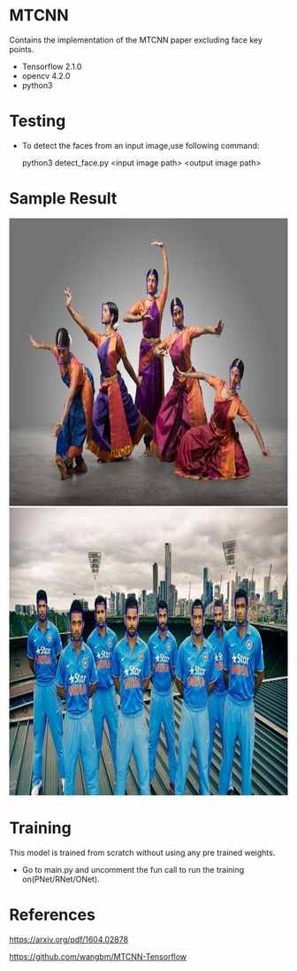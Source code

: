 # MTCNN
Contains the implementation of the MTCNN paper excluding face key points.

- Tensorflow 2.1.0
- opencv 4.2.0
- python3


# Testing
- To detect the faces from an input image,use following command:
  
  python3 detect_face.py \<input image path\> \<output image path\>

# Sample Result
<img src="https://github.com/gurushantj/MTCNN/blob/master/results/bharat_natyam_output.jpg?raw=true" alt="Smiley face" height="520" width="820">

<img src="https://github.com/gurushantj/MTCNN/blob/master/results/cricket_output.jpg?raw=true" alt="Smiley face" height="520" width="820">

# Training
This model is trained from scratch without using any pre trained weights.
- Go to main.py and uncomment the fun call to run the training on(PNet/RNet/ONet).

# References
https://arxiv.org/pdf/1604.02878

https://github.com/wangbm/MTCNN-Tensorflow
